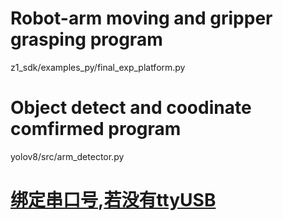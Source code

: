 # Robot-arm moving and gripper grasping program

z1_sdk/examples_py/final_exp_platform.py

# Object detect and coodinate comfirmed program

yolov8/src/arm_detector.py

# [绑定串口号](https://www.cnblogs.com/miaorn/p/14144854.html),[若没有ttyUSB](https://cloud.tencent.com/developer/article/2188087)
